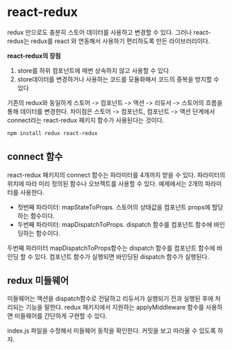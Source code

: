 # react-redux

redux 만으로도 충분히 스토어 데이터를 사용하고 변경할 수 있다. 그러나 react-redux는 redux를 react 와 연동해서 사용하기 편리하도록 만든 라이브러리이다.

**react-redux의 장점**
1. store를 하위 컴포넌트에 매번 상속하지 않고 사용할 수 있다
2. store데이터를 변경하거나 사용하는 코드를 모듈화해서 코드의 중복을 방지할 수 있다

기존의 redux와 동일하게 스토어 -> 컴포넌트 -> 액션 -> 리듀서 -> 스토어의 흐름을 통해 데이터를 변경한다.
차이점은 스토어 -> 컴포넌트, 컴포넌트 -> 액션 단계에서 connect라는 react-redux 패키지 함수가 사용된다는 것이다.

```bash
npm install redux react-redux
```

## connect 함수

react-redux 패키지의 connect 함수는 파라미터를 4개까지 받을 수 있다. 파라미터의 위치에 따라 미리 정의된 함수나 오브젝트를 사용할 수 있다. 예제에서는 2개의 파라미터를 사용한다.
* 첫번째 파라미터: mapStateToProps. 스토어의 상태값을 컴포넌트 props에 할당하는 함수이다.
* 두번째 파라미터: mapDispatchToProps. dispatch 함수를 컴포넌트 함수에 바인딩하는 함수이다.

두번째 파라미터 mapDispatchToProps함수는 dispatch 함수를 컴포넌트 함수에 바인딩 할 수 있다. 컴포넌트 함수가 실행되면 바인딩된 dispatch 함수가 실행된다. 

## redux 미들웨어

미들웨어는 액션을 dispatch함수로 전달하고 리듀서가 실행되기 전과 실행된 후에 처리되는 기능을 말한다. redux 패키지에서 지원하는 applyMiddleware 함수를 사용하면 미들웨어를 간단하게 구현할 수 있다. 

index.js 파일을 수정해서 미들웨어 동작을 확인한다. 커밋을 보고 따라올 수 있도록 하자.